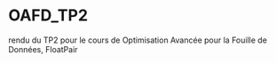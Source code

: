 # OAFD_TP2
rendu du TP2 pour le cours de Optimisation Avancée pour la Fouille de Données, FloatPair
